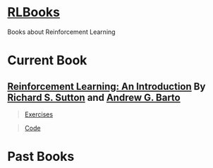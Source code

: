 # [RLBooks](https://ajaynandoriya.github.io/RLBooks/)

Books about Reinforcement Learning

# Current Book

## **[Reinforcement Learning: An Introduction](http://incompleteideas.net/book/the-book.html)** By [Richard S. Sutton](http://incompleteideas.net/index.html) and [Andrew G. Barto](https://people.cs.umass.edu/~barto/)

> [Exercises](Reinforcement_Learning_An_Introduction_by_RSutton/Exercises/README.md)

> [Code](Reinforcement_Learning_An_Introduction_by_RSutton/Code/README.md)

# Past Books
